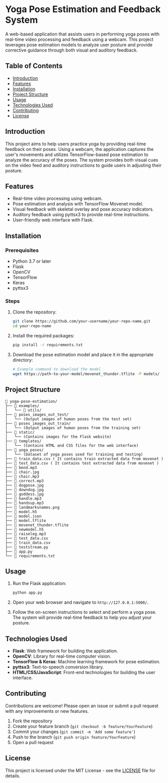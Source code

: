 # Yoga Pose Estimation and Feedback System

A web-based application that assists users in performing yoga poses with real-time video processing and feedback using a webcam. This project leverages pose estimation models to analyze user posture and provide corrective guidance through both visual and auditory feedback.

## Table of Contents

- [Introduction](#introduction)
- [Features](#features)
- [Installation](#installation)
- [Project Structure](#Project-Structure)
- [Usage](#usage)
- [Technologies Used](#technologies-used)
- [Contributing](#contributing)
- [License](#license)

## Introduction

This project aims to help users practice yoga by providing real-time feedback on their poses. Using a webcam, the application captures the user's movements and utilizes TensorFlow-based pose estimation to analyze the accuracy of the poses. The system provides both visual cues on the video feed and auditory instructions to guide users in adjusting their posture.

## Features

- Real-time video processing using webcam.
- Pose estimation and analysis with TensorFlow Movenet model.
- Visual feedback with skeletal overlay and pose accuracy indicators.
- Auditory feedback using pyttsx3 to provide real-time instructions.
- User-friendly web interface with Flask.

## Installation

### Prerequisites

- Python 3.7 or later
- Flask
- OpenCV
- TensorFlow
- Keras
- pyttsx3

### Steps

1. Clone the repository:

    ```bash
    git clone https://github.com/your-username/your-repo-name.git
    cd your-repo-name
    ```

2. Install the required packages:

    ```bash
    pip install -r requirements.txt
    ```

3. Download the pose estimation model and place it in the appropriate directory:

    ```bash
    # Example command to download the model
    wget https://path-to-your-model/movenet_thunder.tflite -P models/
    ```


## Project Structure

```plaintext
📂 yoga-pose-estimation/
├── 📂 examples/
│   └── 📂 utils/
├── 📂 poses_images_out_test/
│   └── (Output images of human poses from the test set)
├── 📂 poses_images_out_train/
│   └── (Output images of human poses from the training set)
├── 📂 static/
│   └── (Contains images for the Flask website)
├── 📂 templates/
│   └── (Contains HTML and CSS files for the web interface)
├── 📂 yoga_poses/
│   └── (Dataset of yoga poses used for training and testing)
├── 📄 train_data.csv ( It contains train extracted data from movenet )
├── 📄 test_data.csv ( It contains test extracted data from movenet )
├── 📄 bend.mp3
├── 📄 chair.jpg
├── 📄 chair.mp3
├── 📄 correct.mp3
├── 📄 dogpose.jpg
├── 📄 downdog.jpg
├── 📄 goddess.jpg
├── 📄 handle.mp3
├── 📄 handsup.mp3
├── 📄 landmarksnames.png
├── 📄 model.h5
├── 📄 model.json
├── 📄 model.tflite
├── 📄 movenet_thunder.tflite
├── 📄 newmodel.h5
├── 📄 raiseleg.mp3
├── 📄 test_data.csv
├── 📄 train_data.csv
├── 📄 teststream.py
├── 📄 app.py
└── 📄 requirements.txt
```


## Usage

1. Run the Flask application:

    ```bash
    python app.py
    ```

2. Open your web browser and navigate to `http://127.0.0.1:5000/`.

3. Follow the on-screen instructions to select and perform a yoga pose. The system will provide real-time feedback to help you adjust your posture.

## Technologies Used

- **Flask**: Web framework for building the application.
- **OpenCV**: Library for real-time computer vision.
- **TensorFlow & Keras**: Machine learning framework for pose estimation.
- **pyttsx3**: Text-to-speech conversion library.
- **HTML/CSS/JavaScript**: Front-end technologies for building the user interface.

## Contributing

Contributions are welcome! Please open an issue or submit a pull request with any improvements or new features.

1. Fork the repository
2. Create your feature branch (`git checkout -b feature/YourFeature`)
3. Commit your changes (`git commit -m 'Add some feature'`)
4. Push to the branch (`git push origin feature/YourFeature`)
5. Open a pull request

## License

This project is licensed under the MIT License - see the [LICENSE](LICENSE) file for details.


